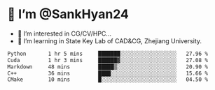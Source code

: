 # 👋 I’m @SankHyan24

- 👀 I’m interested in CG/CV/HPC...
- 🌱 I’m learning in State Key Lab of CAD&CG, Zhejiang University.

<!---
SankHyan24/SankHyan24 is a ✨ special ✨ repository because its `README.md` (this file) appears on your GitHub profile.
You can click the Preview link to take a look at your changes.
--->
<!--START_SECTION:waka-->

```txt
Python       1 hr 5 mins     ███████░░░░░░░░░░░░░░░░░░   27.96 %
Cuda         1 hr 3 mins     ██████▓░░░░░░░░░░░░░░░░░░   27.08 %
Markdown     48 mins         █████▒░░░░░░░░░░░░░░░░░░░   20.90 %
C++          36 mins         ████░░░░░░░░░░░░░░░░░░░░░   15.66 %
CMake        10 mins         █░░░░░░░░░░░░░░░░░░░░░░░░   04.50 %
```

<!--END_SECTION:waka-->
